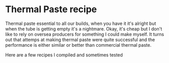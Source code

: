 # Thermal Paste recipe

Thermal paste essential to all our builds, when you have it it's alright but when the tube is getting empty it's a nightmare. Okay, it's cheap but I don't like to rely on oversea producers for something I could make myself. It turns out that attemps at making thermal paste were quite successful and the performance is either similar or better than commercial thermal paste.

Here are a few recipes I compiled and sometimes tested
